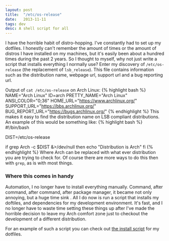 ```yaml
---
layout: post
title:  "/etc/os-release"
date:   2013-11-11
tags: dev
desc: A shell script for all
---
```


I have the horrible habit of distro-hopping. I've constantly had to set up my 
dotfiles. I honestly can't remember the amount of times or the amount of distros 
I have installed on my machines, but it's easily been about a hundred times 
during the past 2 years. So I thought to myself, why not just write a script 
that installs everything I normally use? Enter my discovery of `/etc/os-release`
 (the replacement of `lsb_release`). This file contains information such as the 
distribution name, webpage url, support url and a bug reporting url.

Output of `cat /etc/os-release` on Arch Linux:
{% highlight bash %}
NAME="Arch Linux"
ID=arch
PRETTY_NAME="Arch Linux"
ANSI_COLOR="0;36"
HOME_URL="https://www.archlinux.org/"
SUPPORT_URL="https://bbs.archlinux.org/"
BUG_REPORT_URL="https://bugs.archlinux.org/"
{% endhighlight %}
This makes it easy to find the distribution name on LSB compliant distributions. An example of this would be something like:
{% highlight bash %}
#!/bin/bash

DIST=/etc/os-release

if grep Arch -c $DIST &>/dev/null
then
    echo "Distribution is Arch"
fi
{% endhighlight %}
Where Arch can be replaced with what ever distribution you are trying to check 
for. Of course there are more ways to do this then with `grep`, as is with most 
things.

### Where this comes in handy
Automation, I no longer have to install everything manually. Command, after 
command, after command, after package manager, it became not only annoying, but 
a huge time sink . All I do now is run a script that installs my doftiles, and 
dependencies for my development environment. It's fast, and I no longer have to 
waste time setting these things up after I've made the horrible decision to 
leave my Arch comfort zone just to checkout the development of a different 
distribution. 

For an example of such a script you can check out [the install script](https://github.com/0X1A/dotfiles/blob/master/install.sh) for my dotfiles.
